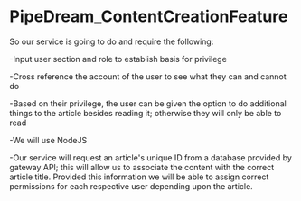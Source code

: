 # PipeDream_ContentCreationFeature
So our service is going to do and require the following:

-Input user section and role to establish basis for privilege

-Cross reference the account of the user to see what they can and cannot do

-Based on their privilege, the user can be given the option to do
additional things to the article besides reading it; otherwise they will only be able to read

-We will use NodeJS

-Our service will request an article's unique ID from a database provided by gateway API; this will allow us to associate the content with the correct article title. Provided this information we will be able to assign correct permissions for each respective user depending upon the article.   
